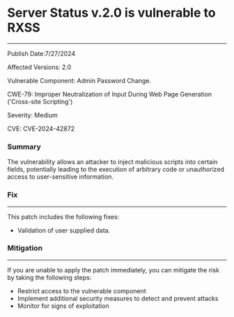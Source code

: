 # Server Status v.2.0 is vulnerable to RXSS

-------------------

Publish Date:7/27/2024

Affected Versions: 2.0

Vulnerable Component: Admin Password Change.

CWE-79: Improper Neutralization of Input During Web Page Generation ('Cross-site Scripting')

Severity: Medium

CVE: CVE-2024-42872


### Summary

The vulnerability allows an attacker to inject malicious scripts into certain fields, potentially leading to the execution of arbitrary code or unauthorized access to user-sensitive information.


### Fix
----

This patch includes the following fixes:

* Validation of user supplied data.

### Mitigation
-------------

If you are unable to apply the patch immediately, you can mitigate the risk by taking the following steps:

* Restrict access to the vulnerable component
* Implement additional security measures to detect and prevent attacks
* Monitor for signs of exploitation


